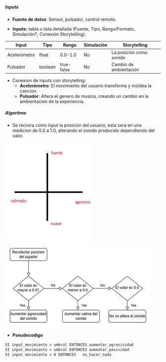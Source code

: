 ##### Inputs

-  **Fuente de datos**: Sensor, pulsador, control remoto.
   
-  **Inputs:** tabla o lista detallada (Fuente, Tipo, Rango/Formato, Simulación?, Conexión Storytelling).
  
| Input         | Tipo    | Rango      | Simulación | Storytelling            |
|---------------|---------|------------|------------|-------------------------|
| Acelerómetro | float   | 0.0-1.0    | No         | La posición como sonido |
| Pulsador      | boolean | true-false | No         | Cambio de ambientación  |

-   Conexion de inputs con storytelling:
    -   **Acelerómetro**: El movimiento del usuario transforma y moldea la cancion.
    -   **Pulsador**: Altera el genero de musica, creando un cambio en la ambientacion de la experiencia.

##### Algoritmo

-  Se recivira como *input* la posicion del usuario, esta sera en una medicion de 0.0 a 1.0, alterando el sonido producido dependiendo del valor.

  ![image](../../../../assets/plano-cartesiano.jpg)

  ![diagrama](../../../../assets/diagrama-ipo.jpg)

-   **Pseudocodigo**

```
SI input_movimiento > umbral ENTONCES aumentar_agresividad
SI input_movimiento < umbral ENTONCES aumentar_pasividad
SI input_movimiento = 0 ENTONCES   no_hacer_nada
```  
